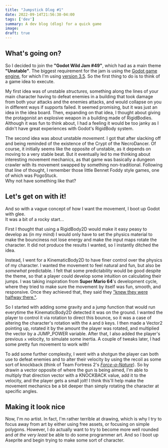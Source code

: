 ```yaml
---
title: "Jumpstick Dlog #1"
date: 2022-09-14T21:56:38-04:00
tags: ['dev']
summary: A dev blog (dlog) for a quick game
image:
draft: true
---
```

## What's going on?
So I decided to join the **"Godot Wild Jam #49"**, which had as a main theme **"Unstable"**.
The biggest requirement for the jam is using the [Godot game engine](https://godotengine.org/), for which I'm using [version 3.5](https://godotengine.org/article/godot-3-5-cant-stop-wont-stop).
So the first thing to do is to think of a game idea to execute.

My first idea was of unstable _structures,_ something along the lines of your main character having to defeat enemies in a building that took damage from both your attacks and the enemies attacks, and would collapse on you in different ways if supports failed.
It seemed promising, but it was just an idea in the idea board.
Then, expanding on that idea, I thought about giving the protagonist an explosive weapon in a building made of RigidBodies.
Although it was fun to think about, I had a feeling it would be too janky as I didn't have great experiences with Godot's RigidBody system.

The second idea was about unstable _movement_.
I got that after slacking off and being reminded of the existence of the Crypt of the NecroDancer.
Of course, it initially seems like the opposite of unstable, as it depends on moving to a very stable beat.
But it eventually led to me thinking about interesting movement mechanics, as that game was basically a dungeon crawler with its movement swapped by something non-traditional.
Following that line of thought, I remember those little Bennet Foddy style games, one of which was PogoStuck.  
Why not have something like that?

## Let's get on with it!
And so with a vague concept of how I want the movement, I boot up Godot with glee.  
It was a bit of a rocky start...

First I thought that using a RigidBody2D would make it easy peasy to develop as (in my mind) I would only have to set the physics material to make the bounciness not lose energy and make the input maps rotate the character.
It did not produce the results I wanted, so I instantly ditched the idea.

Instead, I went for a KinematicBody2D to have finer control over the physics of my character.
I wanted the movement to feel natural and fun, but also be _somewhat_ predictable.
I felt that some predictability would be good despite the theme, so that a player could develop some intuition on calculating their jumps.
I was taking inspiration from **Super Mario 64**'s development cycle, where they tried to make sure the movement by itself was fun, smooth, and responsive.
Once they achieved that, they said they ["knew they were halfway there."](https://shmuplations.com/mario64/).

So I started with adding some gravity and a jump function that would run everytime the KinematicBody2D detected it was on the ground.
I wanted the player to control it via rotation to direct this bounce, so it was a case of altering the character's rotation with the `A` and `D` keys.
I then made a Vector2 pointing up, rotated it by the amount the player was rotated, and multiplied the vector by a JUMP_POWER variable.
After that, I also added the player's previous `x` velocity, to simulate some inertia.
A couple of tweaks later, I had some pretty fun movement to work with!

To add some further complexity, I went with a shotgun  the player can both use to defeat enemies and to alter their velocity by using the recoil as some sort of knockback (think of Team Fortress 2's [_Force-a-Nature_](https://wiki.teamfortress.com/wiki/Force-A-Nature)).
So by drawin a vector opposite of where the gun is being aimed, I'm able to multiply that direction vector with a KNOCKBACK value, add it to the velocity, and the player gets a small jolt!
I think this'll help make the movement mechanics be a bit deeper than simply rotating the character at specific angles.

## Making it look nice
Now, I'm no artist. In fact, I'm rather terrible at drawing, which is why I try to focus away from art by either using free assets, or focusing on simple polygons.
However, I do actually want to try to become more well rounded and _at the very least_ be able to do some programmer art.
And so I boot up Aseprite and begin trying to make some sort of character.


